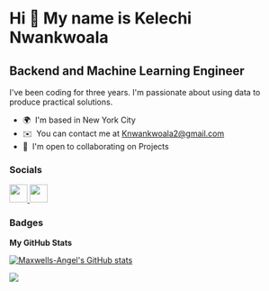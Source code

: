 Hi 👋 My name is Kelechi Nwankwoala
===================================

Backend and Machine Learning Engineer
-------------------------------------

I've been coding for three years. I'm passionate about using data to produce practical solutions.

* 🌍  I'm based in New York City
* ✉️  You can contact me at [Knwankwoala2@gmail.com](mailto:Knwankwoala2@gmail.com)
* 🤝  I'm open to collaborating on Projects

### Socials

<p align="left"> <a href="https://www.github.com/Maxwells-Angel" target="_blank" rel="noreferrer"> <picture> <source media="(prefers-color-scheme: dark)" srcset="https://raw.githubusercontent.com/danielcranney/readme-generator/main/public/icons/socials/github-dark.svg" /> <source media="(prefers-color-scheme: light)" srcset="https://raw.githubusercontent.com/danielcranney/readme-generator/main/public/icons/socials/github.svg" /> <img src="https://raw.githubusercontent.com/danielcranney/readme-generator/main/public/icons/socials/github.svg" width="32" height="32" /> </picture> </a> <a href="https://www.linkedin.com/in/kelechi-nwankwoala-44b6a8131/" target="_blank" rel="noreferrer"> <picture> <source media="(prefers-color-scheme: dark)" srcset="https://raw.githubusercontent.com/danielcranney/readme-generator/main/public/icons/socials/linkedin-dark.svg" /> <source media="(prefers-color-scheme: light)" srcset="https://raw.githubusercontent.com/danielcranney/readme-generator/main/public/icons/socials/linkedin.svg" /> <img src="https://raw.githubusercontent.com/danielcranney/readme-generator/main/public/icons/socials/linkedin.svg" width="32" height="32" /> </picture> </a></p>

### Badges

<b>My GitHub Stats</b>

<a href="http://www.github.com/Maxwells-Angel"><img src="https://github-readme-stats.vercel.app/api?username=Maxwells-Angel&show_icons=true&hide=&count_private=true&title_color=0891b2&text_color=ffffff&icon_color=0891b2&bg_color=1c1917&hide_border=true&show_icons=true" alt="Maxwells-Angel's GitHub stats" /></a>

<a href="http://www.github.com/Maxwells-Angel"><img src="https://github-readme-streak-stats.herokuapp.com/?user=Maxwells-Angel&stroke=ffffff&background=1c1917&ring=0891b2&fire=0891b2&currStreakNum=ffffff&currStreakLabel=0891b2&sideNums=ffffff&sideLabels=ffffff&dates=ffffff&hide_border=true" /></a>
